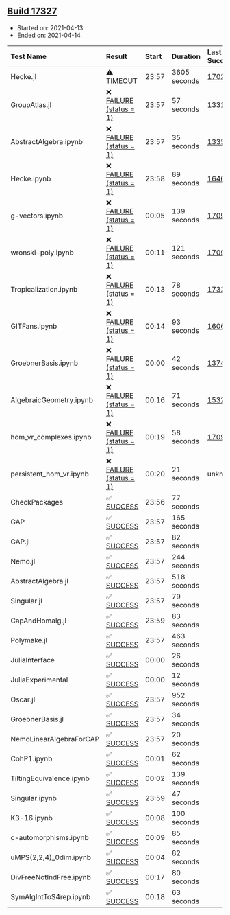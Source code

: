## [Build 17327](https://oscarci.mathematik.uni-kl.de/job/oscar/17327/)

* Started on: 2021-04-13
* Ended on: 2021-04-14

| Test Name    | Result | Start | Duration | Last Success | First Failure |
|:-------------|:-------|:------|:---------|:-------------|:--------------|
| Hecke.jl | ⚠ [TIMEOUT](https://oscarci.mathematik.uni-kl.de/job/oscar/17327/artifact/logs/build-17327/Hecke.jl.log) | 23:57 | 3605 seconds | [17022](https://oscarci.mathematik.uni-kl.de/job/oscar/17022/) | [17023](https://oscarci.mathematik.uni-kl.de/job/oscar/17023/) |
| GroupAtlas.jl | ❌ [FAILURE (status = 1)](https://oscarci.mathematik.uni-kl.de/job/oscar/17327/artifact/logs/build-17327/GroupAtlas.jl.log) | 23:57 | 57 seconds | [13311](https://oscarci.mathematik.uni-kl.de/job/oscar/13311/) | [13312](https://oscarci.mathematik.uni-kl.de/job/oscar/13312/) |
| AbstractAlgebra.ipynb | ❌ [FAILURE (status = 1)](https://oscarci.mathematik.uni-kl.de/job/oscar/17327/artifact/logs/build-17327/AbstractAlgebra.ipynb.log) | 23:57 | 35 seconds | [13355](https://oscarci.mathematik.uni-kl.de/job/oscar/13355/) | [13356](https://oscarci.mathematik.uni-kl.de/job/oscar/13356/) |
| Hecke.ipynb | ❌ [FAILURE (status = 1)](https://oscarci.mathematik.uni-kl.de/job/oscar/17327/artifact/logs/build-17327/Hecke.ipynb.log) | 23:58 | 89 seconds | [16463](https://oscarci.mathematik.uni-kl.de/job/oscar/16463/) | [16464](https://oscarci.mathematik.uni-kl.de/job/oscar/16464/) |
| g-vectors.ipynb | ❌ [FAILURE (status = 1)](https://oscarci.mathematik.uni-kl.de/job/oscar/17327/artifact/logs/build-17327/g-vectors.ipynb.log) | 00:05 | 139 seconds | [17099](https://oscarci.mathematik.uni-kl.de/job/oscar/17099/) | [17100](https://oscarci.mathematik.uni-kl.de/job/oscar/17100/) |
| wronski-poly.ipynb | ❌ [FAILURE (status = 1)](https://oscarci.mathematik.uni-kl.de/job/oscar/17327/artifact/logs/build-17327/wronski-poly.ipynb.log) | 00:11 | 121 seconds | [17098](https://oscarci.mathematik.uni-kl.de/job/oscar/17098/) | [17099](https://oscarci.mathematik.uni-kl.de/job/oscar/17099/) |
| Tropicalization.ipynb | ❌ [FAILURE (status = 1)](https://oscarci.mathematik.uni-kl.de/job/oscar/17327/artifact/logs/build-17327/Tropicalization.ipynb.log) | 00:13 | 78 seconds | [17326](https://oscarci.mathematik.uni-kl.de/job/oscar/17326/) | [17327](https://oscarci.mathematik.uni-kl.de/job/oscar/17327/) |
| GITFans.ipynb | ❌ [FAILURE (status = 1)](https://oscarci.mathematik.uni-kl.de/job/oscar/17327/artifact/logs/build-17327/GITFans.ipynb.log) | 00:14 | 93 seconds | [16068](https://oscarci.mathematik.uni-kl.de/job/oscar/16068/) | [16069](https://oscarci.mathematik.uni-kl.de/job/oscar/16069/) |
| GroebnerBasis.ipynb | ❌ [FAILURE (status = 1)](https://oscarci.mathematik.uni-kl.de/job/oscar/17327/artifact/logs/build-17327/GroebnerBasis.ipynb.log) | 00:00 | 42 seconds | [13748](https://oscarci.mathematik.uni-kl.de/job/oscar/13748/) | [13749](https://oscarci.mathematik.uni-kl.de/job/oscar/13749/) |
| AlgebraicGeometry.ipynb | ❌ [FAILURE (status = 1)](https://oscarci.mathematik.uni-kl.de/job/oscar/17327/artifact/logs/build-17327/AlgebraicGeometry.ipynb.log) | 00:16 | 71 seconds | [15322](https://oscarci.mathematik.uni-kl.de/job/oscar/15322/) | [15323](https://oscarci.mathematik.uni-kl.de/job/oscar/15323/) |
| hom_vr_complexes.ipynb | ❌ [FAILURE (status = 1)](https://oscarci.mathematik.uni-kl.de/job/oscar/17327/artifact/logs/build-17327/hom_vr_complexes.ipynb.log) | 00:19 | 58 seconds | [17099](https://oscarci.mathematik.uni-kl.de/job/oscar/17099/) | [17100](https://oscarci.mathematik.uni-kl.de/job/oscar/17100/) |
| persistent_hom_vr.ipynb | ❌ [FAILURE (status = 1)](https://oscarci.mathematik.uni-kl.de/job/oscar/17327/artifact/logs/build-17327/persistent_hom_vr.ipynb.log) | 00:20 | 21 seconds | unknown | unknown |
| CheckPackages | ✅ [SUCCESS](https://oscarci.mathematik.uni-kl.de/job/oscar/17327/artifact/logs/build-17327/CheckPackages.log) | 23:56 | 77 seconds |  |  |
| GAP | ✅ [SUCCESS](https://oscarci.mathematik.uni-kl.de/job/oscar/17327/artifact/logs/build-17327/GAP.log) | 23:57 | 165 seconds |  |  |
| GAP.jl | ✅ [SUCCESS](https://oscarci.mathematik.uni-kl.de/job/oscar/17327/artifact/logs/build-17327/GAP.jl.log) | 23:57 | 82 seconds |  |  |
| Nemo.jl | ✅ [SUCCESS](https://oscarci.mathematik.uni-kl.de/job/oscar/17327/artifact/logs/build-17327/Nemo.jl.log) | 23:57 | 244 seconds |  |  |
| AbstractAlgebra.jl | ✅ [SUCCESS](https://oscarci.mathematik.uni-kl.de/job/oscar/17327/artifact/logs/build-17327/AbstractAlgebra.jl.log) | 23:57 | 518 seconds |  |  |
| Singular.jl | ✅ [SUCCESS](https://oscarci.mathematik.uni-kl.de/job/oscar/17327/artifact/logs/build-17327/Singular.jl.log) | 23:57 | 79 seconds |  |  |
| CapAndHomalg.jl | ✅ [SUCCESS](https://oscarci.mathematik.uni-kl.de/job/oscar/17327/artifact/logs/build-17327/CapAndHomalg.jl.log) | 23:59 | 83 seconds |  |  |
| Polymake.jl | ✅ [SUCCESS](https://oscarci.mathematik.uni-kl.de/job/oscar/17327/artifact/logs/build-17327/Polymake.jl.log) | 23:57 | 463 seconds |  |  |
| JuliaInterface | ✅ [SUCCESS](https://oscarci.mathematik.uni-kl.de/job/oscar/17327/artifact/logs/build-17327/JuliaInterface.log) | 00:00 | 26 seconds |  |  |
| JuliaExperimental | ✅ [SUCCESS](https://oscarci.mathematik.uni-kl.de/job/oscar/17327/artifact/logs/build-17327/JuliaExperimental.log) | 00:00 | 12 seconds |  |  |
| Oscar.jl | ✅ [SUCCESS](https://oscarci.mathematik.uni-kl.de/job/oscar/17327/artifact/logs/build-17327/Oscar.jl.log) | 23:57 | 952 seconds |  |  |
| GroebnerBasis.jl | ✅ [SUCCESS](https://oscarci.mathematik.uni-kl.de/job/oscar/17327/artifact/logs/build-17327/GroebnerBasis.jl.log) | 23:57 | 34 seconds |  |  |
| NemoLinearAlgebraForCAP | ✅ [SUCCESS](https://oscarci.mathematik.uni-kl.de/job/oscar/17327/artifact/logs/build-17327/NemoLinearAlgebraForCAP.log) | 23:57 | 20 seconds |  |  |
| CohP1.ipynb | ✅ [SUCCESS](https://oscarci.mathematik.uni-kl.de/job/oscar/17327/artifact/logs/build-17327/CohP1.ipynb.log) | 00:01 | 62 seconds |  |  |
| TiltingEquivalence.ipynb | ✅ [SUCCESS](https://oscarci.mathematik.uni-kl.de/job/oscar/17327/artifact/logs/build-17327/TiltingEquivalence.ipynb.log) | 00:02 | 139 seconds |  |  |
| Singular.ipynb | ✅ [SUCCESS](https://oscarci.mathematik.uni-kl.de/job/oscar/17327/artifact/logs/build-17327/Singular.ipynb.log) | 23:59 | 47 seconds |  |  |
| K3-16.ipynb | ✅ [SUCCESS](https://oscarci.mathematik.uni-kl.de/job/oscar/17327/artifact/logs/build-17327/K3-16.ipynb.log) | 00:08 | 100 seconds |  |  |
| c-automorphisms.ipynb | ✅ [SUCCESS](https://oscarci.mathematik.uni-kl.de/job/oscar/17327/artifact/logs/build-17327/c-automorphisms.ipynb.log) | 00:09 | 85 seconds |  |  |
| uMPS(2,2,4)_0dim.ipynb | ✅ [SUCCESS](https://oscarci.mathematik.uni-kl.de/job/oscar/17327/artifact/logs/build-17327/uMPS-2-2-4-_0dim.ipynb.log) | 00:04 | 82 seconds |  |  |
| DivFreeNotIndFree.ipynb | ✅ [SUCCESS](https://oscarci.mathematik.uni-kl.de/job/oscar/17327/artifact/logs/build-17327/DivFreeNotIndFree.ipynb.log) | 00:17 | 80 seconds |  |  |
| SymAlgIntToS4rep.ipynb | ✅ [SUCCESS](https://oscarci.mathematik.uni-kl.de/job/oscar/17327/artifact/logs/build-17327/SymAlgIntToS4rep.ipynb.log) | 00:18 | 63 seconds |  |  |
